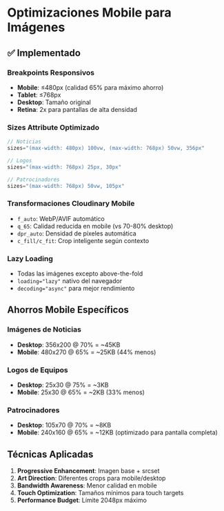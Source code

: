 # Optimizaciones Mobile para Imágenes

## ✅ Implementado

### Breakpoints Responsivos
- **Mobile**: ≤480px (calidad 65% para máximo ahorro)
- **Tablet**: ≤768px 
- **Desktop**: Tamaño original
- **Retina**: 2x para pantallas de alta densidad

### Sizes Attribute Optimizado
```jsx
// Noticias
sizes="(max-width: 480px) 100vw, (max-width: 768px) 50vw, 356px"

// Logos
sizes="(max-width: 768px) 25px, 30px"

// Patrocinadores  
sizes="(max-width: 768px) 50vw, 105px"
```

### Transformaciones Cloudinary Mobile
- `f_auto`: WebP/AVIF automático
- `q_65`: Calidad reducida en mobile (vs 70-80% desktop)
- `dpr_auto`: Densidad de píxeles automática
- `c_fill/c_fit`: Crop inteligente según contexto

### Lazy Loading
- Todas las imágenes excepto above-the-fold
- `loading="lazy"` nativo del navegador
- `decoding="async"` para mejor rendimiento

## Ahorros Mobile Específicos

### Imágenes de Noticias
- **Desktop**: 356x200 @ 70% = ~45KB
- **Mobile**: 480x270 @ 65% = ~25KB (44% menos)

### Logos de Equipos  
- **Desktop**: 25x30 @ 75% = ~3KB
- **Mobile**: 25x30 @ 65% = ~2KB (33% menos)

### Patrocinadores
- **Desktop**: 105x70 @ 70% = ~8KB  
- **Mobile**: 240x160 @ 65% = ~12KB (optimizado para pantalla completa)

## Técnicas Aplicadas

1. **Progressive Enhancement**: Imagen base + srcset
2. **Art Direction**: Diferentes crops para mobile/desktop
3. **Bandwidth Awareness**: Menor calidad en mobile
4. **Touch Optimization**: Tamaños mínimos para touch targets
5. **Performance Budget**: Límite 2048px máximo